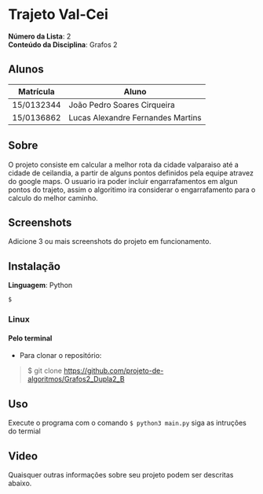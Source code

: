 # Trajeto Val-Cei

**Número da Lista**: 2<br>
**Conteúdo da Disciplina**: Grafos 2<br>

## Alunos
|Matrícula | Aluno |
| -- | -- |
| 15/0132344  |  João Pedro Soares Cirqueira |
| 15/0136862  |  Lucas Alexandre Fernandes Martins |

## Sobre 
O projeto consiste em calcular a melhor rota da cidade valparaiso até a cidade de ceilandia, a partir de alguns pontos definidos pela equipe atravez do google maps. O usuario ira poder incluir engarrafamentos em algun pontos do trajeto, assim o algoritimo ira considerar o engarrafamento para o calculo do melhor caminho. 

## Screenshots
Adicione 3 ou mais screenshots do projeto em funcionamento.

## Instalação 
**Linguagem**: Python<br>

``` $  ```

### Linux

#### Pelo terminal
- Para clonar o repositório:
> $ git clone https://github.com/projeto-de-algoritmos/Grafos2_Dupla2_B

## Uso 
Execute o programa com o comando 
``` $ python3 main.py ```
siga as intruções do termial

## Video 
Quaisquer outras informações sobre seu projeto podem ser descritas abaixo.




